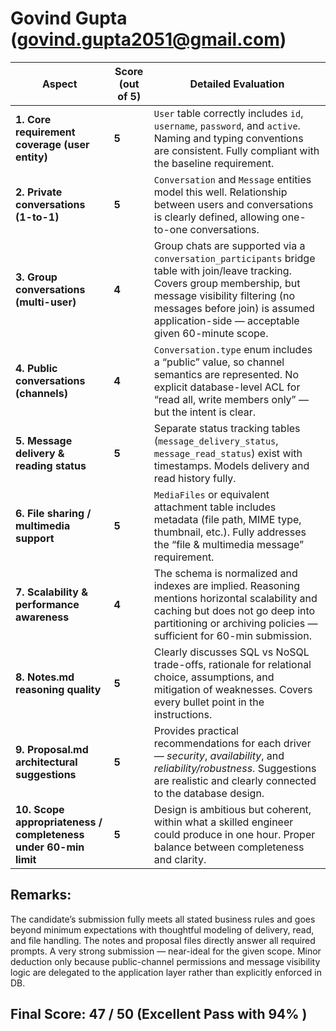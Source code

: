 # Govind Gupta (govind.gupta2051@gmail.com)

| **Aspect**                                                      | **Score (out of 5)** | **Detailed Evaluation**                                                                                                                                                                                                                                |
| --------------------------------------------------------------- | -------------------- | ------------------------------------------------------------------------------------------------------------------------------------------------------------------------------------------------------------------------------------------------------ |
| **1. Core requirement coverage (user entity)**                  | **5**                | `User` table correctly includes `id`, `username`, `password`, and `active`. Naming and typing conventions are consistent. Fully compliant with the baseline requirement.                                                                               |
| **2. Private conversations (1-to-1)**                           | **5**                | `Conversation` and `Message` entities model this well. Relationship between users and conversations is clearly defined, allowing one-to-one conversations.                                                                                             |
| **3. Group conversations (multi-user)**                         | **4**              | Group chats are supported via a `conversation_participants` bridge table with join/leave tracking. Covers group membership, but message visibility filtering (no messages before join) is assumed application-side — acceptable given 60-minute scope. |
| **4. Public conversations (channels)**                          | **4**                | `Conversation.type` enum includes a “public” value, so channel semantics are represented. No explicit database-level ACL for “read all, write members only” — but the intent is clear.                                                                 |
| **5. Message delivery & reading status**                        | **5**                | Separate status tracking tables (`message_delivery_status`, `message_read_status`) exist with timestamps. Models delivery and read history fully.                                                                                                      |
| **6. File sharing / multimedia support**                        | **5**                | `MediaFiles` or equivalent attachment table includes metadata (file path, MIME type, thumbnail, etc.). Fully addresses the “file & multimedia message” requirement.                                                                                    |
| **7. Scalability & performance awareness**                      | **4**                | The schema is normalized and indexes are implied. Reasoning mentions horizontal scalability and caching but does not go deep into partitioning or archiving policies — sufficient for 60-min submission.                                               |
| **8. Notes.md reasoning quality**                               | **5**                | Clearly discusses SQL vs NoSQL trade-offs, rationale for relational choice, assumptions, and mitigation of weaknesses. Covers every bullet point in the instructions.                                                                                  |
| **9. Proposal.md architectural suggestions**                    | **5**                | Provides practical recommendations for each driver — *security*, *availability*, and *reliability/robustness*. Suggestions are realistic and clearly connected to the database design.                                                                 |
| **10. Scope appropriateness / completeness under 60-min limit** | **5**                | Design is ambitious but coherent, within what a skilled engineer could produce in one hour. Proper balance between completeness and clarity.                                                                                                           |

## Remarks:
  The candidate’s submission fully meets all stated business rules and goes beyond minimum expectations with thoughtful modeling of delivery, read, and file handling. The notes and proposal files directly answer all required prompts. A very strong submission — near-ideal for the given scope. Minor deduction only because public-channel permissions and message visibility logic are delegated to the application layer rather than explicitly enforced in DB.

## Final Score: 47 / 50 (Excellent Pass with 94% )
